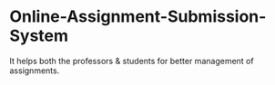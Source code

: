 # Online-Assignment-Submission-System
It helps both the professors &amp; students for better management of assignments.
